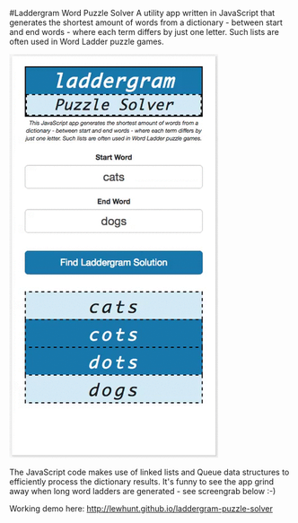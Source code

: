 #Laddergram Word Puzzle Solver
A utility app written in JavaScript that generates the shortest amount of words from a dictionary - between start and end words - where each term differs by just one letter. Such lists are often used in Word Ladder puzzle games.

![Demo](laddergram-4.gif)

The JavaScript code makes use of linked lists and Queue data structures to efficiently process the dictionary results. It's funny to see the app grind away when long word ladders are generated - see screengrab below :-)

Working demo here: http://lewhunt.github.io/laddergram-puzzle-solver

